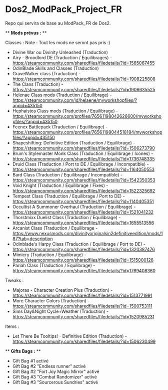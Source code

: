 # Dos2_ModPack_Project_FR

Repo qui servira de base au ModPack_FR de Dos2.

** **Mods prévus :** **

Classes :
Note : Tout les mods ne seront pas pris :)
- Divine War ou Divinity Unleashed (Traduction)
- Airy - Broodlord DE (Traduction / Equilibrages) - https://steamcommunity.com/sharedfiles/filedetails/?id=1565067455
- OdinBlade Skills and Classes (Traduction)
- GraveWalker class (Traduction) - https://steamcommunity.com/sharedfiles/filedetails/?id=1908225808
- The Clans (Traduction) - https://steamcommunity.com/sharedfiles/filedetails/?id=1906635525
- Helenae Class mods (Traduction / Equilibrage) - https://steamcommunity.com/id/helaene/myworkshopfiles/?appid=435150
- Hephaistos Class mods (Traduction / Equilibrage) - https://steamcommunity.com/profiles/76561198042626600/myworkshopfiles/?appid=435150
- Feenex Battlepack (Traduction / Equilibrage) - https://steamcommunity.com/profiles/76561198044518184/myworkshopfiles/?appid=435150
- Shapeshifting: Definitive Edition (Traduction / Equilibrage) - https://steamcommunity.com/sharedfiles/filedetails/?id=1506273790
- Brum's Stylemaster Monk Class (Traduction / Equilibrage / Icones) - https://steamcommunity.com/sharedfiles/filedetails/?id=1736748335
- Druid Class (Traduction / Port to DE / Equilibrage / Incompatible) - https://steamcommunity.com/sharedfiles/filedetails/?id=1164050553
- Bard Class (Traduction / Equilibrage / Incompatible) - https://steamcommunity.com/sharedfiles/filedetails/?id=1542350353
- Void Knight (Traduction / Equilibrage / Fixes) - https://steamcommunity.com/sharedfiles/filedetails/?id=1522325692
- Tempest Class (Traduction / Equilibrage / Port to DE) - https://steamcommunity.com/sharedfiles/filedetails/?id=1140405351
- Occultist A Summoner Overhaul (Traduction / Equilibrage) - https://steamcommunity.com/sharedfiles/filedetails/?id=1521041232
- Thorstmixx Duelist Class (Traduction / Equilibrage) - https://steamcommunity.com/sharedfiles/filedetails/?id=1655513556
- Arcanist Class (Traduction / Equilibrage - https://www.nexusmods.com/divinityoriginalsin2definitiveedition/mods/187?tab=description
- Odinblade's Harpy Class (Traduction / Equilibrage / Port to DE) - https://steamcommunity.com/sharedfiles/filedetails/?id=1320387476
- Mimicry (Traduction / Equilibrage) - https://steamcommunity.com/sharedfiles/filedetails/?id=1515000128
- Pariah Class (Traduction / Equilibrage) - https://steamcommunity.com/sharedfiles/filedetails/?id=1769408360




Tweaks :
- Majoras - Character Creation Plus (Traduction) - https://steamcommunity.com/sharedfiles/filedetails/?id=1513771991
- More Character Colors (Traduction) - https://steamcommunity.com/sharedfiles/filedetails/?id=1500753111
- Sims Day&Night Cycle+Weather (Traduction) - https://steamcommunity.com/sharedfiles/filedetails/?id=1520985231

Items :
- Let There Be Tooltips! - Definitive Edition (Traduction) - https://steamcommunity.com/sharedfiles/filedetails/?id=1506230499

** **Gifts Bags :** **

- Gift Bag #1 activé
- Gift Bag #2 "Endless runner" activé
- Gift Bag #2 "Fort Joy Magic Mirror" activé
- Gift Bag #3 "Combat Randomizer" activé
- Gift Bag #3 "Sourcerous Sundries" activé
